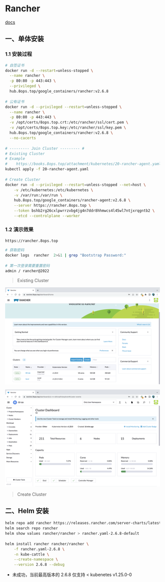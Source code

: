 # Rancher

[docs](https://docs.rancher.cn)



## 一、单体安装

### 1.1 安装过程

```bash
# 自签证书
docker run -d --restart=unless-stopped \
  --name rancher \
  -p 80:80 -p 443:443 \
  --privileged \
  hub.8ops.top/google_containers/rancher:v2.6.8 

# 公有证书
docker run -d --privileged --restart=unless-stopped \
  --name rancher \
  -p 80:80 -p 443:443 \
  -v /opt/certs/8ops.top.crt:/etc/rancher/ssl/cert.pem \
  -v /opt/certs/8ops.top.key:/etc/rancher/ssl/key.pem \
  hub.8ops.top/google_containers/rancher:v2.6.8 \
  --no-cacerts

# --------- Join Cluster --------- #
# Existing Cluster
# Example
#    https://books.8ops.top/attachment/kubernetes/20-rancher-agent.yaml
kubectl apply -f 20-rancher-agent.yaml

# Create Cluster
docker run -d --privileged --restart=unless-stopped --net=host \
    -v /etc/kubernetes:/etc/kubernetes \
    -v /var/run:/var/run \
    hub.8ops.top/google_containers/rancher-agent:v2.6.8 \
    --server https://rancher.8ops.top \
    --token bshb2rg26cxlpwrrzvbg4jg4n7ddr8hhmwcs4l45wl7ntjxrqgntb2 \
    --etcd --controlplane --worker
```





### 1.2 演示效果

`https://rancher.8ops.top`

```bash
# 获取密码
docker logs  rancher  2>&1 | grep "Bootstrap Password:"

# 第一次登录需要重置密码
admin / rancher@2022
```







> Existing Cluster

![external kubernetes's cluster](../images/rancher/external-kubernetes-cluster.png)

![view](../images/rancher/view.png)



> Create Cluster



## 二、Helm 安装



```bash
helm repo add rancher https://releases.rancher.com/server-charts/latest
helm search repo rancher
helm show values rancher/rancher > rancher.yaml-2.6.8-default

helm install rancher rancher/rancher \
    -f rancher.yaml-2.6.8 \
    -n kube-cattle \
    --create-namespace \
    --version 2.6.8 --debug
```

- 未成功，当前最高版本的 2.6.8 仅支持 < kubenetes v1.25.0-0
